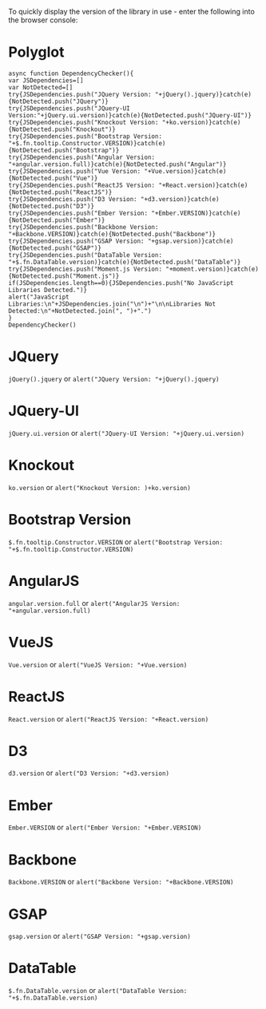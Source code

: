To quickly display the version of the library in use - enter the following into the browser console:

# Polyglot

```
async function DependencyChecker(){
var JSDependencies=[]
var NotDetected=[]
try{JSDependencies.push("JQuery Version: "+jQuery().jquery)}catch(e){NotDetected.push("JQuery")}
try{JSDependencies.push("JQuery-UI Version:"+jQuery.ui.version)}catch(e){NotDetected.push("JQuery-UI")}
try{JSDependencies.push("Knockout Version: "+ko.version)}catch(e){NotDetected.push("Knockout")}
try{JSDependencies.push("Bootstrap Version: "+$.fn.tooltip.Constructor.VERSION)}catch(e){NotDetected.push("Bootstrap")}
try{JSDependencies.push("Angular Version: "+angular.version.full)}catch(e){NotDetected.push("Angular")}
try{JSDependencies.push("Vue Version: "+Vue.version)}catch(e){NotDetected.push("Vue")}
try{JSDependencies.push("ReactJS Version: "+React.version)}catch(e){NotDetected.push("ReactJS")}
try{JSDependencies.push("D3 Version: "+d3.version)}catch(e){NotDetected.push("D3")}
try{JSDependencies.push("Ember Version: "+Ember.VERSION)}catch(e){NotDetected.push("Ember")}
try{JSDependencies.push("Backbone Version: "+Backbone.VERSION)}catch(e){NotDetected.push("Backbone")}
try{JSDependencies.push("GSAP Version: "+gsap.version)}catch(e){NotDetected.push("GSAP")}
try{JSDependencies.push("DataTable Version: "+$.fn.DataTable.version)}catch(e){NotDetected.push("DataTable")}
try{JSDependencies.push("Moment.js Version: "+moment.version)}catch(e){NotDetected.push("Moment.js")}
if(JSDependencies.length==0){JSDependencies.push("No JavaScript Libraries Detected.")}
alert("JavaScript Libraries:\n"+JSDependencies.join("\n")+"\n\nLibraries Not Detected:\n"+NotDetected.join(", ")+".")
}
DependencyChecker()
```

# JQuery


```jQuery().jquery``` or ```alert("JQuery Version: "+jQuery().jquery)```


# JQuery-UI


```jQuery.ui.version``` or ```alert("JQuery-UI Version: "+jQuery.ui.version)```


# Knockout


```ko.version``` or ```alert("Knockout Version: )+ko.version)```


# Bootstrap Version


```$.fn.tooltip.Constructor.VERSION``` or ```alert("Bootstrap Version: "+$.fn.tooltip.Constructor.VERSION)```


# AngularJS


```angular.version.full``` or ```alert("AngularJS Version: "+angular.version.full)```


# VueJS


```Vue.version``` or ```alert("VueJS Version: "+Vue.version)```


# ReactJS


```React.version``` or ```alert("ReactJS Version: "+React.version)```


# D3


```d3.version``` or ```alert("D3 Version: "+d3.version)```


# Ember


```Ember.VERSION``` or ```alert("Ember Version: "+Ember.VERSION)```


# Backbone


```Backbone.VERSION``` or ```alert("Backbone Version: "+Backbone.VERSION)```


# GSAP


```gsap.version``` or ```alert("GSAP Version: "+gsap.version)```


# DataTable

```$.fn.DataTable.version``` or ```alert("DataTable Version: "+$.fn.DataTable.version)```
